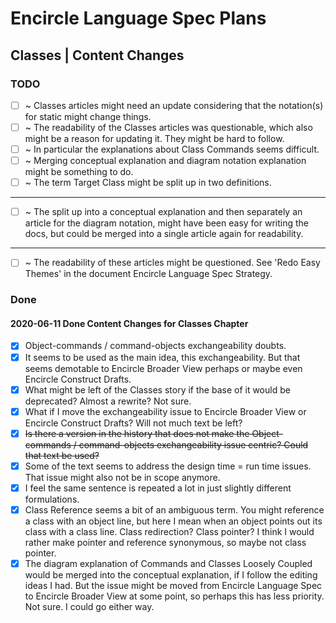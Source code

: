 Encircle Language Spec Plans
============================

Classes | Content Changes
-------------------------

### TODO

- [ ] ~ Classes articles might need an update considering that the notation(s) for static might change things.
- [ ] ~ The readability of the Classes articles was questionable, which also might be a reason for updating it. They might be hard to follow.
- [ ] ~ In particular the explanations about Class Commands seems difficult.
- [ ] ~ Merging conceptual explanation and diagram notation explanation might be something to do.
- [ ] ~ The term Target Class might be split up in two definitions.

-----

- [ ] ~ The split up into a conceptual explanation and then separately an article for the diagram notation, might have been easy for writing the docs, but could be merged into a single article again for readability.

-----

- [ ] ~ The readability of these articles might be questioned. See 'Redo Easy Themes' in the document Encircle Language Spec Strategy.

### Done

#### 2020-06-11 Done Content Changes for Classes Chapter

- [x] Object-commands / command-objects exchangeability doubts.
- [x] It seems to be used as the main idea, this exchangeability. But that seems demotable to Encircle Broader View perhaps or maybe even Encircle Construct Drafts.
- [x] What might be left of the Classes story if the base of it would be deprecated? Almost a rewrite? Not sure.
- [x] What if I move the exchangeability issue to Encircle Broader View or Encircle Construct Drafts? Will not much text be left?
- [x] ~~Is there a version in the history that does not make the Object-commands / command-objects exchangeability issue centric? Could that text be used?~~
- [x] Some of the text seems to address the design time = run time issues. That issue might also not be in scope anymore.
- [x] I feel the same sentence is repeated a lot in just slightly different formulations.
- [x] Class Reference seems a bit of an ambiguous term. You might reference a class with an object line, but here I mean when an object points out its class with a class line. Class redirection? Class pointer? I think I would rather make pointer and reference synonymous, so maybe not class pointer.
- [x] The diagram explanation of Commands and Classes Loosely Coupled would be merged into the conceptual explanation, if I follow the editing ideas I had. But the issue might be moved from Encircle Language Spec to Encircle Broader View at some point, so perhaps this has less priority. Not sure. I could go either way.